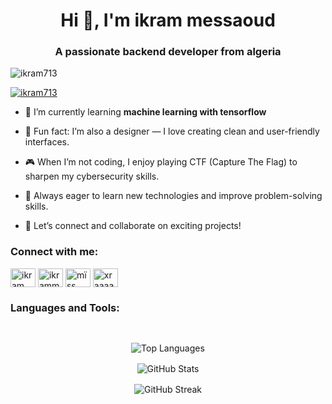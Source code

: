<h1 align="center">Hi 👋, I'm ikram messaoud</h1>
<h3 align="center">A passionate backend developer from algeria</h3>

<p align="left"> <img src="https://komarev.com/ghpvc/?username=ikram713&label=Profile%20views&color=0e75b6&style=flat" alt="ikram713" /> </p>

<p align="left"> <a href="https://github.com/ryo-ma/github-profile-trophy"><img src="https://github-profile-trophy.vercel.app/?username=ikram713" alt="ikram713" /></a> </p>

- 🌱 I’m currently learning **machine learning with tensorflow**

- 🎨 Fun fact: I’m also a designer — I love creating clean and user-friendly interfaces.

- 🎮 When I’m not coding, I enjoy playing CTF (Capture The Flag) to sharpen my cybersecurity skills.

- 🚀 Always eager to learn new technologies and improve problem-solving skills.

- 🔗 Let’s connect and collaborate on exciting projects!



<h3 align="left">Connect with me:</h3>
<p align="left">
<a href="https://linkedin.com/in/ikram messaoud" target="blank"><img align="center" src="https://raw.githubusercontent.com/rahuldkjain/github-profile-readme-generator/master/src/images/icons/Social/linked-in-alt.svg" alt="ikram messaoud" height="30" width="40" /></a>
<a href="https://kaggle.com/ikrammessaoud" target="blank"><img align="center" src="https://raw.githubusercontent.com/rahuldkjain/github-profile-readme-generator/master/src/images/icons/Social/kaggle.svg" alt="ikrammessaoud" height="30" width="40" /></a>
<a href="https://fb.com/mïss ikram" target="blank"><img align="center" src="https://raw.githubusercontent.com/rahuldkjain/github-profile-readme-generator/master/src/images/icons/Social/facebook.svg" alt="mïss ikram" height="30" width="40" /></a>
<a href="https://instagram.com/xraaaaaaam_" target="blank"><img align="center" src="https://raw.githubusercontent.com/rahuldkjain/github-profile-readme-generator/master/src/images/icons/Social/instagram.svg" alt="xraaaaaaam_" height="30" width="40" /></a>
</p>

<h3 align="left">Languages and Tools:</h3>

<style>
  .tools-table {
    width: 100%;
    border-collapse: collapse;
    font-family: 'Segoe UI', Tahoma, Geneva, Verdana, sans-serif;
    margin-bottom: 1.5rem;
  }
  .tools-table td {
    padding: 12px 15px;
    border: 1px solid #ddd;
    text-align: center;
    vertical-align: middle;
    transition: background-color 0.3s ease;
  }
  .tools-table td a {
    color: #333;
    text-decoration: none;
    display: inline-block;
  }
  .tools-table td a div {
    margin-top: 6px;
    font-size: 0.9rem;
    font-weight: 600;
  }
  .tools-table td:hover {
    background-color: #f0f0f0;
  }
  .tools-table img {
    display: block;
    margin: 0 auto;
    width: 40px;
    height: 40px;
  }
</style>

<table class="tools-table" role="grid" aria-label="Languages and Tools">
  <tbody>
    <!-- Keep your original tool rows here -->
    <!-- ... existing rows unchanged ... -->
  </tbody>
</table>

<!-- GitHub Stats Section (corrected only) -->
<div style="display: flex; flex-direction: column; align-items: center; gap: 16px; margin-top: 30px;">
  <img src="https://github-readme-stats.vercel.app/api/top-langs?username=ikram713&show_icons=true&layout=compact" alt="Top Languages" />
  <img src="https://github-readme-stats.vercel.app/api?username=ikram713&show_icons=true" alt="GitHub Stats" />
  <img src="https://github-readme-streak-stats.herokuapp.com/?user=ikram713" alt="GitHub Streak" />
</div>



